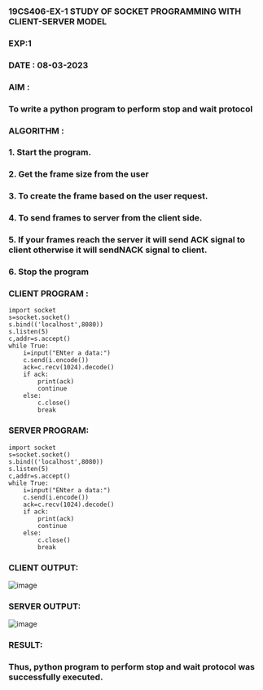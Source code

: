 ### 19CS406-EX-1 STUDY OF SOCKET PROGRAMMING WITH CLIENT-SERVER MODEL

### EXP:1

### DATE : 08-03-2023

### AIM :

### To write a python program to perform stop and wait protocol

### ALGORITHM :

### 1. Start the program.
### 2. Get the frame size from the user
### 3. To create the frame based on the user request.
### 4. To send frames to server from the client side.
### 5. If your frames reach the server it will send ACK signal to client otherwise it will sendNACK signal to client.
### 6. Stop the program


### CLIENT PROGRAM :
```
import socket
s=socket.socket()
s.bind(('localhost',8080))
s.listen(5)
c,addr=s.accept()
while True:
	i=input("ENter a data:")
	c.send(i.encode())
	ack=c.recv(1024).decode()
	if ack:
		print(ack)
		continue
	else:
		c.close()
		break
```		
		
### SERVER PROGRAM:

```
import socket
s=socket.socket()
s.bind(('localhost',8080))
s.listen(5)
c,addr=s.accept()
while True:
	i=input("ENter a data:")
	c.send(i.encode())
	ack=c.recv(1024).decode()
	if ack:
		print(ack)
		continue
	else:
		c.close()
		break
```

### CLIENT OUTPUT:
![image](https://github.com/Nithishramasaravanan/19CS406-EX-1/assets/119394063/ddd496ed-ebba-4c7d-b741-83c0c35883e4)

### SERVER OUTPUT:
![image](https://github.com/Nithishramasaravanan/19CS406-EX-1/assets/119394063/9d39ea2f-ee1f-422f-89ca-6ab7f05824ec)


### RESULT:

### Thus, python program to perform stop and wait protocol was successfully executed.

